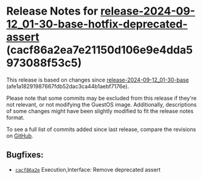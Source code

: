 Release Notes for [**release\-2024\-09\-12\_01\-30\-base\-hotfix\-deprecated\-assert**](https://github.com/dfinity/ic/tree/release-2024-09-12_01-30-base-hotfix-deprecated-assert) (cacf86a2ea7e21150d106e9e4dda5973088f53c5\)
==============================================================================================================================================================================================================================

This release is based on changes since [release\-2024\-09\-12\_01\-30\-base](https://dashboard.internetcomputer.org/release/afe1a18291987667fdb52dac3ca44b1aebf7176e) (afe1a18291987667fdb52dac3ca44b1aebf7176e).

Please note that some commits may be excluded from this release if they're not relevant, or not modifying the GuestOS image. Additionally, descriptions of some changes might have been slightly modified to fit the release notes format.

To see a full list of commits added since last release, compare the revisions on [GitHub](https://github.com/dfinity/ic/compare/release-2024-09-12_01-30-base...release-2024-09-12_01-30-base-hotfix-deprecated-assert).

Bugfixes:
---------

* [`cacf86a2e`](https://github.com/dfinity/ic/commit/cacf86a2e) Execution,Interface: Remove deprecated assert
